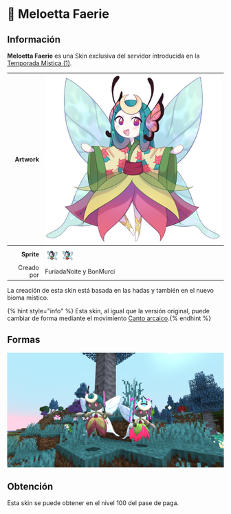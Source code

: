 # 🥇 Meloetta Faerie

## Información

**Meloetta Faerie** es una Skin exclusiva del servidor introducida en la [Temporada Mística (1)](./).

|                     **Artwork** | ![Artwork de Meloetta Faerie](../../images/pokemon/temporada-1/Faerie.png)                                                                                    |
| ------------------------------: | -------------------------------------------------------------------------------------------------------------------------------------- |
|                      **Sprite** | ![Sprite de Meloetta Faerie Aria](../../images/pokemon/temporada-1/Faerie1-sprite.png) ![Sprite de Meloetta Faerie Pirouette](../../images/pokemon/temporada-1/Faerie2-sprite.png)        |                                                                                                             |
|                      Creado por | FuriadaNoite y BonMurci                                                                                                                |

La creación de esta skin está basada en las hadas y también en el nuevo bioma místico.

{% hint style="info" %} Esta skin, al igual que la versión original, puede cambiar de forma mediante el movimiento [Canto arcaico](https://www.wikidex.net/wiki/Canto_arcaico).{% endhint %}

## Formas

![Formas de Meloetta Faerie](../../images/pokemon/temporada-1/Faerie-formas.png)

## Obtención

Esta skin se puede obtener en el nivel 100 del pase de paga.
